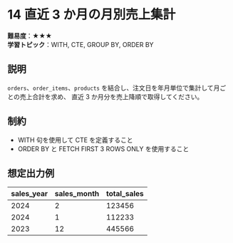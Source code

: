 # 14 直近 3 か月の月別売上集計

**難易度**：★★★  
**学習トピック**：WITH, CTE, GROUP BY, ORDER BY

## 説明
`orders`、`order_items`、`products` を結合し、注文日を年月単位で集計して月ごとの売上合計を求め、
直近 3 か月分を売上降順で取得してください。

## 制約
* WITH 句を使用して CTE を定義すること
* ORDER BY と FETCH FIRST 3 ROWS ONLY を使用すること

## 想定出力例

| sales_year | sales_month | total_sales |
|------------|-------------|-------------|
| 2024       | 2           | 123456      |
| 2024       | 1           | 112233      |
| 2023       | 12          | 445566      |
